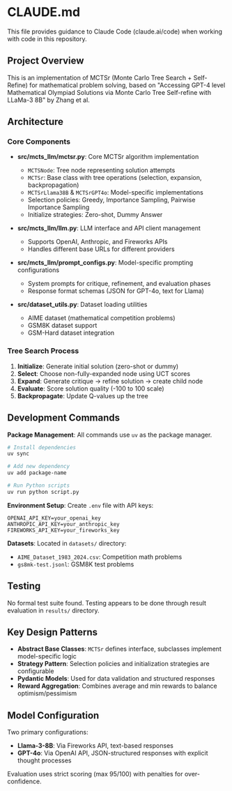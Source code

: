 # CLAUDE.md

This file provides guidance to Claude Code (claude.ai/code) when working with code in this repository.

## Project Overview

This is an implementation of MCTSr (Monte Carlo Tree Search + Self-Refine) for mathematical problem solving, based on "Accessing GPT-4 level Mathematical Olympiad Solutions via Monte Carlo Tree Self-refine with LLaMa-3 8B" by Zhang et al.

## Architecture

### Core Components

- **src/mcts_llm/mctsr.py**: Core MCTSr algorithm implementation
  - `MCTSNode`: Tree node representing solution attempts  
  - `MCTSr`: Base class with tree operations (selection, expansion, backpropagation)
  - `MCTSrLlama38B` & `MCTSrGPT4o`: Model-specific implementations
  - Selection policies: Greedy, Importance Sampling, Pairwise Importance Sampling
  - Initialize strategies: Zero-shot, Dummy Answer

- **src/mcts_llm/llm.py**: LLM interface and API client management
  - Supports OpenAI, Anthropic, and Fireworks APIs
  - Handles different base URLs for different providers

- **src/mcts_llm/prompt_configs.py**: Model-specific prompting configurations
  - System prompts for critique, refinement, and evaluation phases
  - Response format schemas (JSON for GPT-4o, text for Llama)

- **src/dataset_utils.py**: Dataset loading utilities
  - AIME dataset (mathematical competition problems)
  - GSM8K dataset support
  - GSM-Hard dataset integration

### Tree Search Process

1. **Initialize**: Generate initial solution (zero-shot or dummy)
2. **Select**: Choose non-fully-expanded node using UCT scores
3. **Expand**: Generate critique → refine solution → create child node
4. **Evaluate**: Score solution quality (-100 to 100 scale)
5. **Backpropagate**: Update Q-values up the tree

## Development Commands

**Package Management**: All commands use `uv` as the package manager.

```bash
# Install dependencies
uv sync

# Add new dependency
uv add package-name

# Run Python scripts
uv run python script.py
```

**Environment Setup**: Create `.env` file with API keys:
```
OPENAI_API_KEY=your_openai_key
ANTHROPIC_API_KEY=your_anthropic_key
FIREWORKS_API_KEY=your_fireworks_key
```

**Datasets**: Located in `datasets/` directory:
- `AIME_Dataset_1983_2024.csv`: Competition math problems
- `gs8mk-test.jsonl`: GSM8K test problems

## Testing

No formal test suite found. Testing appears to be done through result evaluation in `results/` directory.

## Key Design Patterns

- **Abstract Base Classes**: `MCTSr` defines interface, subclasses implement model-specific logic
- **Strategy Pattern**: Selection policies and initialization strategies are configurable
- **Pydantic Models**: Used for data validation and structured responses
- **Reward Aggregation**: Combines average and min rewards to balance optimism/pessimism

## Model Configuration

Two primary configurations:
- **Llama-3-8B**: Via Fireworks API, text-based responses
- **GPT-4o**: Via OpenAI API, JSON-structured responses with explicit thought processes

Evaluation uses strict scoring (max 95/100) with penalties for over-confidence.